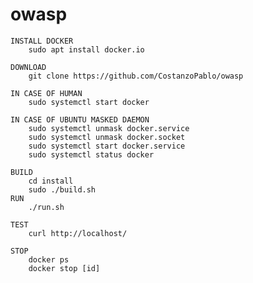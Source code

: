 # owasp
	INSTALL DOCKER
		sudo apt install docker.io

	DOWNLOAD
		git clone https://github.com/CostanzoPablo/owasp

    IN CASE OF HUMAN
        sudo systemctl start docker

    IN CASE OF UBUNTU MASKED DAEMON
        sudo systemctl unmask docker.service
        sudo systemctl unmask docker.socket
        sudo systemctl start docker.service
        sudo systemctl status docker

	BUILD
		cd install
		sudo ./build.sh
	RUN
		./run.sh

	TEST	
		curl http://localhost/

	STOP
		docker ps
		docker stop [id]		
